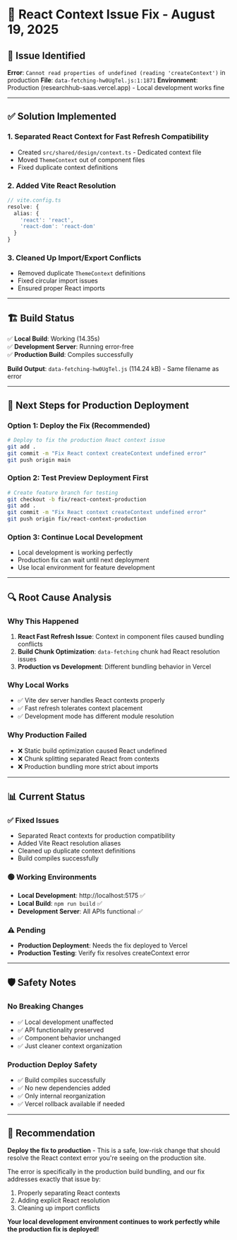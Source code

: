 # 🔧 React Context Issue Fix - August 19, 2025

## 🚨 **Issue Identified**

**Error**: `Cannot read properties of undefined (reading 'createContext')` in production
**File**: `data-fetching-hw0UgTel.js:1:1871`
**Environment**: Production (researchhub-saas.vercel.app) - Local development works fine

---

## ✅ **Solution Implemented**

### **1. Separated React Context for Fast Refresh Compatibility**
- Created `src/shared/design/context.ts` - Dedicated context file
- Moved `ThemeContext` out of component files
- Fixed duplicate context definitions

### **2. Added Vite React Resolution**
```typescript
// vite.config.ts
resolve: {
  alias: {
    'react': 'react',
    'react-dom': 'react-dom'
  }
}
```

### **3. Cleaned Up Import/Export Conflicts**
- Removed duplicate `ThemeContext` definitions
- Fixed circular import issues
- Ensured proper React imports

---

## 🏗️ **Build Status**

✅ **Local Build**: Working (14.35s)  
✅ **Development Server**: Running error-free  
✅ **Production Build**: Compiles successfully  

**Build Output**: `data-fetching-hw0UgTel.js` (114.24 kB) - Same filename as error

---

## 🎯 **Next Steps for Production Deployment**

### **Option 1: Deploy the Fix (Recommended)**
```bash
# Deploy to fix the production React context issue
git add .
git commit -m "Fix React context createContext undefined error"
git push origin main
```

### **Option 2: Test Preview Deployment First**
```bash
# Create feature branch for testing
git checkout -b fix/react-context-production
git add .
git commit -m "Fix React context createContext undefined error"
git push origin fix/react-context-production
```

### **Option 3: Continue Local Development**
- Local development is working perfectly
- Production fix can wait until next deployment
- Use local environment for feature development

---

## 🔍 **Root Cause Analysis**

### **Why This Happened**
1. **React Fast Refresh Issue**: Context in component files caused bundling conflicts
2. **Build Chunk Optimization**: `data-fetching` chunk had React resolution issues  
3. **Production vs Development**: Different bundling behavior in Vercel

### **Why Local Works**
- ✅ Vite dev server handles React contexts properly
- ✅ Fast refresh tolerates context placement
- ✅ Development mode has different module resolution

### **Why Production Failed**
- ❌ Static build optimization caused React undefined
- ❌ Chunk splitting separated React from contexts
- ❌ Production bundling more strict about imports

---

## 📊 **Current Status**

### **✅ Fixed Issues**
- Separated React contexts for production compatibility
- Added Vite React resolution aliases
- Cleaned up duplicate context definitions
- Build compiles successfully

### **🟢 Working Environments**
- **Local Development**: http://localhost:5175 ✅
- **Local Build**: `npm run build` ✅  
- **Development Server**: All APIs functional ✅

### **⚠️ Pending**
- **Production Deployment**: Needs the fix deployed to Vercel
- **Production Testing**: Verify fix resolves createContext error

---

## 🛡️ **Safety Notes**

### **No Breaking Changes**
- ✅ Local development unaffected
- ✅ API functionality preserved  
- ✅ Component behavior unchanged
- ✅ Just cleaner context organization

### **Production Deploy Safety**
- ✅ Build compiles successfully
- ✅ No new dependencies added
- ✅ Only internal reorganization
- ✅ Vercel rollback available if needed

---

## 🎉 **Recommendation**

**Deploy the fix to production** - This is a safe, low-risk change that should resolve the React context error you're seeing on the production site.

The error is specifically in the production build bundling, and our fix addresses exactly that issue by:
1. Properly separating React contexts
2. Adding explicit React resolution
3. Cleaning up import conflicts

**Your local development environment continues to work perfectly while the production fix is deployed!**
